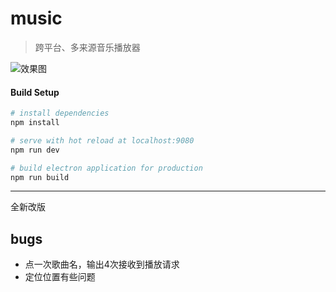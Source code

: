 # music

> 跨平台、多来源音乐播放器

![效果图](https://images.gitee.com/uploads/images/2019/0413/185944_5b3a5fd7_3028814.png)

#### Build Setup

``` bash
# install dependencies
npm install

# serve with hot reload at localhost:9080
npm run dev

# build electron application for production
npm run build


```

---

全新改版

## bugs

- 点一次歌曲名，输出4次接收到播放请求
- 定位位置有些问题